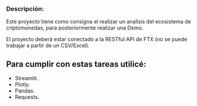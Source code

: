 ### Descripción:

Este proyecto tiene como consigna el realizar un analisis del ecosistema de criptomonedas, para posteriormente realizar una Demo.

El proyecto deberá estar conectado a la RESTful API de FTX (no se puede trabajar a partir de un CSV/Excel).

## Para cumplir con estas tareas utilicé:

- Streamlit.
- Plotly.
- Pandas.
- Requests.
